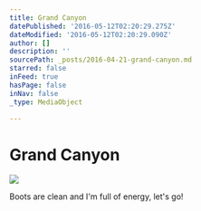 ```yaml
---
title: Grand Canyon
datePublished: '2016-05-12T02:20:29.275Z'
dateModified: '2016-05-12T02:20:29.090Z'
author: []
description: ''
sourcePath: _posts/2016-04-21-grand-canyon.md
starred: false
inFeed: true
hasPage: false
inNav: false
_type: MediaObject

---
```

# Grand Canyon
![](https://the-grid-user-content.s3-us-west-2.amazonaws.com/91125784-b285-4612-915b-aa3eadc943f3.jpg)

Boots are clean and I'm full of energy, let's go!